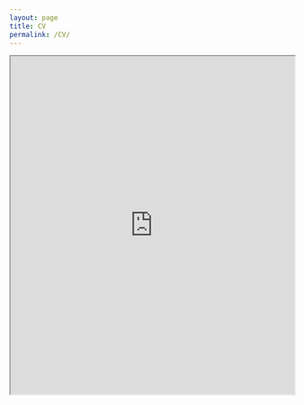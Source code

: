 ```yaml
---
layout: page
title: CV
permalink: /CV/
---
```

<iframe src="https://lulubots.github.io/files/Resume_LuluZhao.pdf" width="100%" height="600px">
  Sorry, your browser does not support the iframe tag.
</iframe>